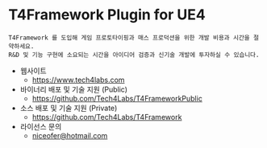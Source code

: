 # T4Framework Plugin for UE4

``` 
T4Framework 를 도입해 게임 프로토타이핑과 매스 프로덕션을 위한 개발 비용과 시간을 절약하세요.
R&D 및 기능 구현에 소요되는 시간을 아이디어 검증과 신기술 개발에 투자하실 수 있습니다.
```

- 웹사이트
  - <https://www.tech4labs.com>
- 바이너리 배포 및 기술 지원 (Public)
  - <https://github.com/Tech4Labs/T4FrameworkPublic>
- 소스 배포 및 기술 지원 (Private)
  - <https://github.com/Tech4Labs/T4Framework>
- 라이선스 문의
  - <niceofer@hotmail.com>